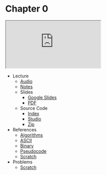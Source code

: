 # Chapter 0

<div class="border embed-responsive embed-responsive-16by9" data-video="">
    <iframe allow="accelerometer; autoplay; encrypted-media; gyroscope; picture-in-picture" allowfullscreen="" class="embed-responsive-item" src="https://video.cs50.io/jjqgP9dpD1k?screen=w3XNssqYBSU"></iframe>
</div>

<ul>
  <li data-marker="-">Lecture
    <ul>
      <li data-marker="*"><a href="https://cdn.cs50.net/2019/fall/lectures/0/lecture0.mp3.download">Audio</a></li>
      <li data-marker="*"><a href="../../notes/0/">Notes</a></li>
      <li data-marker="+">Slides
        <ul>
          <li data-marker="*"><a href="https://docs.google.com/presentation/d/17wRd8ksO6QkUq906SUgm17AqcI-Jan42jkY-EmufxnE/edit?usp=sharing">Google Slides</a></li>
          <li data-marker="*"><a href="https://cdn.cs50.net/2019/fall/lectures/0/lecture0.pdf">PDF</a></li>
        </ul>
      </li>
      <li data-marker="+">Source Code
        <ul>
          <li data-marker="*"><a href="https://cdn.cs50.net/2019/fall/lectures/0/src0/">Index</a></li>
          <li data-marker="*"><a href="https://scratch.mit.edu/studios/25128634/">Studio</a></li>
          <li data-marker="*"><a href="https://cdn.cs50.net/2019/fall/lectures/0/src0.zip">Zip</a></li>
        </ul>
      </li>
    </ul>
  </li>
  <li data-marker="+">References
    <ul>
      <li data-marker="*"><a href="\ap\assets\pdfs\algorithms.pdf">Algorithms</a></li>
      <li data-marker="*"><a href="\ap\assets\pdfs\ascii.pdf">ASCII</a></li>
      <li data-marker="*"><a href="\ap\assets\pdfs\binary.pdf">Binary</a></li>
      <li data-marker="*"><a href="\ap\assets\pdfs\pseudocode.pdf">Pseudocode</a></li>
      <li data-marker="*"><a href="\ap\assets\pdfs\scratch.pdf">Scratch</a></li>
    </ul>
  </li>
  <li data-marker="-">Problems
    <ul>
      <li data-marker="*"><a href="https://cs50.harvard.edu/ap/2021/curriculum/x/psets/0/scratch/">Scratch</a></li>
    </ul>
  </li>
</ul>

<!-- * [Notes](notes)
* Problem
  * [Scratch](https://docs.cs50.net/2019/ap/problems/scratch/scratch.html)
* [Slides](https://cdn.cs50.net/2018/fall/lectures/0/lecture0.pdf)
* Source Code from Lecture
  * [Index](https://cdn.cs50.net/2018/fall/lectures/0/src0/)
  * [ZIP](https://cdn.cs50.net/2018/fall/lectures/0/src0.zip)
* [Syllabus]({{ "/syllabus" | relative_url }})
* [Video](https://video.cs50.net/2018/fall/lectures/0)
* Reference Sheets
  * [Algorithms](https://ap.cs50.school/assets/pdfs/algorithms.pdf)
  * [ASCII](https://ap.cs50.school/assets/pdfs/ascii.pdf)
  * [Binary](https://ap.cs50.school/assets/pdfs/binary.pdf)
  * [Pseudocode](https://ap.cs50.school/assets/pdfs/pseudocode.pdf)
  * [Scratch](https://ap.cs50.school/assets/pdfs/scratch.pdf) -->
